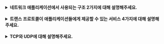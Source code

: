<details>
  
<summary>
  <strong>네트워크 애플리케이션에서 사용되는 구조 2가지에 대해 설명해주세요.</strong>
</summary>

<br>

1. **클라이언트-서버 구조:**  
   - 항상 동작하고 있는 서버가 존재하고, 다른 호스트들로부터 서비스 요청을 받는 클라이언트가 있다.
   - 웹 서버가 요청된 객체를 클라이언트 호스트로 보내면서 응답하고, 클라이언트는 서로 직접적으로 통신하지않는다.
   - 서버가 항상 동작하고 있으므로, 클라이언트는 서버 주소로 패킷을 보내서 언제든지 서버에 연결할 수 있다.   

2. **P2P구조:**  
   - 특정 서버를 통하지않고 피어가 통신한다. 이때 피어는 사용자들이 제어하는 데스크톱과 랩톱 등의 클라이언트를 의미한다.
   - 항상 켜져있는 인프라스트럭처 서버에 최소로 의존하며, 상당한 서버 인프라스트럭처와 서버 대역폭을 요구하지않기 때문에 비용 효율적이다.
  
<br>
</details>
  
<br>

<details>
  
<summary>
  <strong>트랜스 프로토콜이 애플리케이션들에게 제공할 수 있는 서비스 4가지에 대해 설명해주세요.</strong>
</summary>

<br>

1. **데이터 무결성 (Data Integrity):**  
   - 트랜스포트 프로토콜이 이 서비스를 제공할 때, 송신 프로세스는 데이터를 소켓으로 보내고 그 데이터가 오류 없이 수신 프로세스에 도착할 것 이라는 확신을 갖는다. 

2. **처리율 (Throughput) :**  
   - 트랜스포트 프로토콜은 어느 명시된 속도에서 보장된 가용 처리율을 제공한다.
   - 처리율 : 네트워크 경로를 따라 두 프로세스 간의 통신 세션에서 송신 프로세스가 수신 프로세스로 비트를 전달할 수 있는 비율
  
3. **시간 (Timing) :**  
   - 트랜스포트 계층 프로토콜은 시간 보장(Timing Guarantee)을 제공할 수 있다.
      ex) 송신자가 소켓에 내보내는 모든 비트가 수신사의 소켓에 100ms 내에 도착하게 할 수 있다.

4. **보안 (Security) :**  
   - 트랜스포트 프로토콜은 애플리케이션에 하나 이상의 보안 서비스를 제공한다. ex) 송신 호스트에서 트랜스포트 프로토콜은 송신 프로세스가 전송하는 모든 데이터를 암호화할 수 있고, 수신 호스트에서 트랜스포트 프로토콜은 데이터의 암호를 해독할 수 있다.
  
<br>
</details>
  
<br>

<details>
  
<summary>
  <strong>TCP와 UDP에 대해 설명해주세요.</strong>
</summary>

<br>

1. **TCP**  
   - 연결지향형 서비스와 신뢰적인 데이터 전송 서비스를 포함한다.
   - 연결지향형 서비스 : 애플리케이션 계층 메시지를 전송하기 전에 TCP는 클라이언트와 서버가 서로 전송 제어 정보를 교환하게 해준다.
   - 신뢰적인 데이터 전송 서비스 : 통신 프로세스는 모든 데이터를 오류없이 올바른 순서로 전달하기 위해 TCP에 의존한다.
   - 혼잡 제어 방식 : 통신하는 프로세스의 직접 이득보다는 인터넷의 전체 성능 향상을 위한 서비스를 포함한다.

2. **UDP**  
   - 최소의 서비스 모델을 가진 간단한 전송 프로토콜이다.
   - 비연결형이므로. 핸드셰이킹 과정이 없고 비신뢰적인 데이터 전송 서비스를 제공하여 전달한다.
   - 혼잡 제어 방식을 포함하지않아, 프로세스의 속도 저하 없이 네트워크를 이용할 수 있다.
  
  

<br>
</details>
  
<br>
